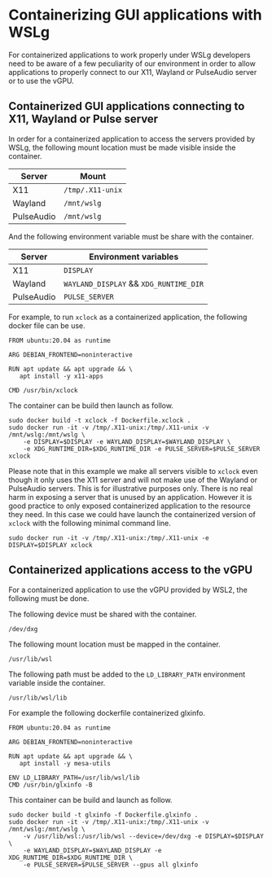 # Containerizing GUI applications with WSLg

For containerized applications to work properly under WSLg developers need to be aware of a few peculiarity of our environment in order to allow applications to properly connect to our X11, Wayland or PulseAudio server or to use the vGPU.

## Containerized GUI applications connecting to X11, Wayland or Pulse server

In order for a containerized application to access the servers provided by WSLg, the following mount location must be made visible inside the container.

| Server | Mount |
|---|---|
| X11 | ```/tmp/.X11-unix``` |
| Wayland | ```/mnt/wslg``` |
| PulseAudio | ```/mnt/wslg``` |

And the following environment variable must be share with the container.

| Server | Environment variables |
|---|---|
| X11 | ```DISPLAY``` |
| Wayland | ```WAYLAND_DISPLAY``` && ```XDG_RUNTIME_DIR``` |
| PulseAudio | ```PULSE_SERVER``` |

For example, to run ```xclock``` as a containerized application, the following docker file can be use. 

```
FROM ubuntu:20.04 as runtime

ARG DEBIAN_FRONTEND=noninteractive

RUN apt update && apt upgrade && \
   apt install -y x11-apps

CMD /usr/bin/xclock
```

The container can be build then launch as follow.

```
sudo docker build -t xclock -f Dockerfile.xclock .
sudo docker run -it -v /tmp/.X11-unix:/tmp/.X11-unix -v /mnt/wslg:/mnt/wslg \
    -e DISPLAY=$DISPLAY -e WAYLAND_DISPLAY=$WAYLAND_DISPLAY \
    -e XDG_RUNTIME_DIR=$XDG_RUNTIME_DIR -e PULSE_SERVER=$PULSE_SERVER xclock
```

Please note that in this example we make all servers visible to ```xclock``` even though it only uses the X11 server and will not make use of the Wayland or PulseAudio servers. This is for illustrative purposes only. There is no real harm in exposing a server that is unused by an application. However it is good practice to only exposed containerized application to the resource they need. In this case we could have launch the containerized version of ```xclock``` with the following minimal command line.

```
sudo docker run -it -v /tmp/.X11-unix:/tmp/.X11-unix -e DISPLAY=$DISPLAY xclock
```

## Containerized applications access to the vGPU

For a containerized application to use the vGPU provided by WSL2, the following must be done.

The following device must be shared with the container.

```/dev/dxg```

The following mount location must be mapped in the container.

```/usr/lib/wsl```

The following path must be added to the ```LD_LIBRARY_PATH``` environment variable inside the container.

```/usr/lib/wsl/lib```

For example the following dockerfile containerized glxinfo. 

```
FROM ubuntu:20.04 as runtime

ARG DEBIAN_FRONTEND=noninteractive

RUN apt update && apt upgrade && \
   apt install -y mesa-utils

ENV LD_LIBRARY_PATH=/usr/lib/wsl/lib
CMD /usr/bin/glxinfo -B
```

This container can be build and launch as follow.

```
sudo docker build -t glxinfo -f Dockerfile.glxinfo .
sudo docker run -it -v /tmp/.X11-unix:/tmp/.X11-unix -v /mnt/wslg:/mnt/wslg \
    -v /usr/lib/wsl:/usr/lib/wsl --device=/dev/dxg -e DISPLAY=$DISPLAY \
    -e WAYLAND_DISPLAY=$WAYLAND_DISPLAY -e XDG_RUNTIME_DIR=$XDG_RUNTIME_DIR \
    -e PULSE_SERVER=$PULSE_SERVER --gpus all glxinfo
```